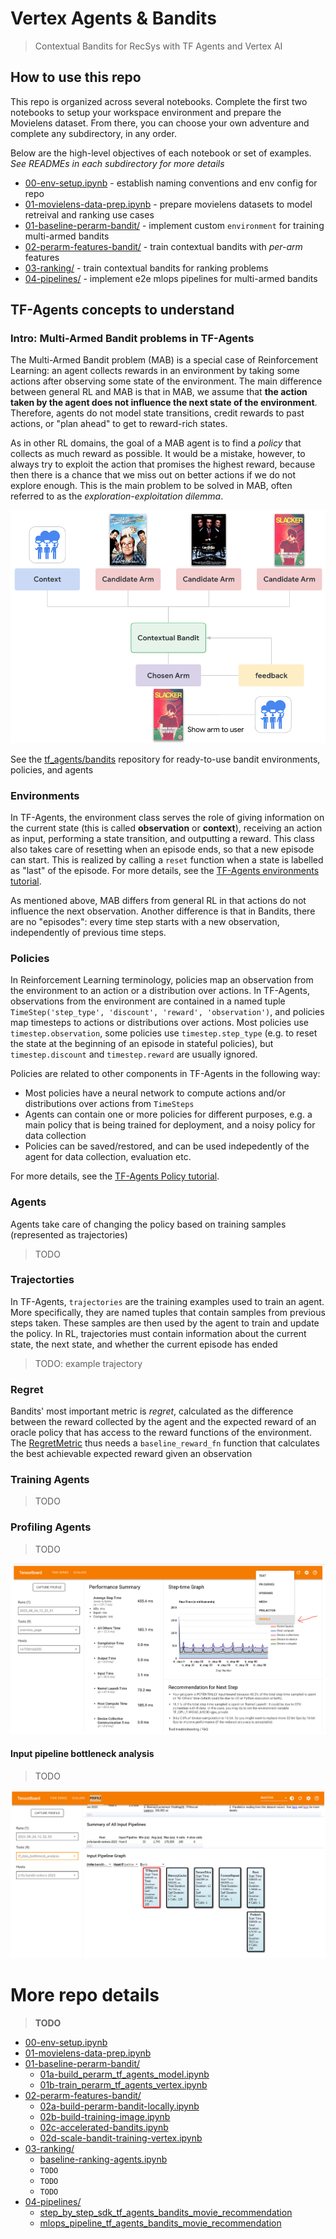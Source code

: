 # Vertex Agents & Bandits

> Contextual Bandits for RecSys with TF Agents and Vertex AI 

## How to use this repo

This repo is organized across several notebooks. Complete the first two notebooks to setup your workspace environment and prepare the Movielens dataset. From there, you can choose your own adventure and complete any subdirectory, in any order. 

Below are the high-level objectives of each notebook or set of examples. *See READMEs in each subdirectory for more details*

* [00-env-setup.ipynb](00-env-setup.ipynb) - establish naming conventions and env config for repo
* [01-movielens-data-prep.ipynb](01-movielens-data-prep.ipynb) - prepare movielens datasets to model retreival and ranking use cases
* [01-baseline-perarm-bandit/](01-baseline-perarm-bandit/) - implement custom `environment` for training multi-armed bandits
* [02-perarm-features-bandit/](02-perarm-features-bandit/) - train contextual bandits with *per-arm* features
* [03-ranking/](03-ranking/) - train contextual bandits for ranking problems
* [04-pipelines/](04-pipelines/) - implement e2e mlops pipelines for multi-armed bandits


## TF-Agents concepts to understand

### Intro: Multi-Armed Bandit problems in TF-Agents
The Multi-Armed Bandit problem (MAB) is a special case of Reinforcement Learning: an agent collects rewards in an environment by taking some actions after observing some state of the environment. The main difference between general RL and MAB is that in MAB, we assume that **the action taken by the agent does not influence the next state of the environment**. Therefore, agents do not model state transitions, credit rewards to past actions, or "plan ahead" to get to reward-rich states.

As in other RL domains, the goal of a MAB agent is to find a *policy* that collects as much reward as possible. It would be a mistake, however, to always try to exploit the action that promises the highest reward, because then there is a chance that we miss out on better actions if we do not explore enough. This is the main problem to be solved in MAB, often referred to as the *exploration-exploitation dilemma*.


![alt text](https://github.com/tottenjordan/tf_vertex_agents/blob/main/imgs/deep_rl_mab_example_v2.png)


See the [tf_agents/bandits](https://github.com/tensorflow/agents/blob/master/tf_agents/bandits) repository for ready-to-use bandit environments, policies, and agents 


### Environments
In TF-Agents, the environment class serves the role of giving information on the current state (this is called **observation** or **context**), receiving an action as input, performing a state transition, and outputting a reward. This class also takes care of resetting when an episode ends, so that a new episode can start. This is realized by calling a `reset` function when a state is labelled as "last" of the episode. For more details, see the [TF-Agents environments tutorial](https://github.com/tensorflow/agents/blob/master/docs/tutorials/2_environments_tutorial.ipynb).

As mentioned above, MAB differs from general RL in that actions do not influence the next observation. Another difference is that in Bandits, there are no "episodes": every time step starts with a new observation, independently of previous time steps.


### Policies
In Reinforcement Learning terminology, policies map an observation from the environment to an action or a distribution over actions. In TF-Agents, observations from the environment are contained in a named tuple `TimeStep('step_type', 'discount', 'reward', 'observation')`, and policies map timesteps to actions or distributions over actions. Most policies use `timestep.observation`, some policies use `timestep.step_type` (e.g. to reset the state at the beginning of an episode in stateful policies), but `timestep.discount` and `timestep.reward` are usually ignored. 

Policies are related to other components in TF-Agents in the following way:
* Most policies have a neural network to compute actions and/or distributions over actions from `TimeSteps` 
* Agents can contain one or more policies for different purposes, e.g. a main policy that is being trained for deployment, and a noisy policy for data collection
* Policies can be saved/restored, and can be used indepedently of the agent for data collection, evaluation etc.

For more details, see the [TF-Agents Policy tutorial](https://github.com/tensorflow/agents/blob/master/docs/tutorials/3_policies_tutorial.ipynb).


### Agents
Agents take care of changing the policy based on training samples (represented as trajectories)

> TODO


### Trajectorties
In TF-Agents, `trajectories` are the training examples used to train an agent. More specifically, they are named tuples that contain samples from previous steps taken. These samples are then used by the agent to train and update the policy. In RL, trajectories must contain information about the current state, the next state, and whether the current episode has ended

> TODO: example trajectory


### Regret
Bandits' most important metric is *regret*, calculated as the difference between the reward collected by the agent and the expected reward of an oracle policy that has access to the reward functions of the environment. The [RegretMetric](https://github.com/tensorflow/agents/blob/master/tf_agents/bandits/metrics/tf_metrics.py) thus needs a `baseline_reward_fn` function that calculates the best achievable expected reward given an observation


### Training Agents

> TODO


### Profiling Agents

> TODO

![alt text](https://github.com/tottenjordan/tf_vertex_agents/blob/main/imgs/getting_profiler.png)


#### Input pipeline bottleneck analysis

> TODO

![alt text](https://github.com/tottenjordan/tf_vertex_agents/blob/main/imgs/tb_input_bottleneck_analysis.png)


# More repo details

> **TODO**

* [00-env-setup.ipynb](00-env-setup.ipynb)
* [01-movielens-data-prep.ipynb](01-movielens-data-prep.ipynb)
* [01-baseline-perarm-bandit/](01-baseline-perarm-bandit/)
  * [01a-build_perarm_tf_agents_model.ipynb](01-baseline-perarm-bandit/01a-build_perarm_tf_agents_model.ipynb)
  * [01b-train_perarm_tf_agents_vertex.ipynb](01-baseline-perarm-bandit/01b-train_perarm_tf_agents_vertex.ipynb)
* [02-perarm-features-bandit/](02-perarm-features-bandit/)
  * [02a-build-perarm-bandit-locally.ipynb](02-perarm-features-bandit/02a-build-perarm-bandit-locally.ipynb)
  * [02b-build-training-image.ipynb](02-perarm-features-bandit/02b-build-training-image.ipynb)
  * [02c-accelerated-bandits.ipynb](02-perarm-features-bandit/02c-accelerated-bandits.ipynb)
  * [02d-scale-bandit-training-vertex.ipynb](02-perarm-features-bandit/02d-scale-bandit-training-vertex.ipynb)
* [03-ranking/](03-ranking/)
  * [baseline-ranking-agents.ipynb](03-ranking/baseline-ranking-agents.ipynb)
  * `TODO`
  * `TODO`
  * `TODO`
* [04-pipelines/](04-pipelines/)
  * [step_by_step_sdk_tf_agents_bandits_movie_recommendation](04-pipelines/step_by_step_sdk_tf_agents_bandits_movie_recommendation)
  * [mlops_pipeline_tf_agents_bandits_movie_recommendation](04-pipelines/mlops_pipeline_tf_agents_bandits_movie_recommendation)

